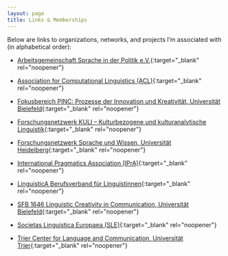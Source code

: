 ```yaml
---
layout: page
title: Links & Memberships
---
```


Below are links to organizations, networks, and projects I’m associated with (in alphabetical order):

- [Arbeitsgemeinschaft Sprache in der Politik e.V.](https://www.sprache-politik.de/){:target="_blank" rel="noopener"}

- [Association for Computational Linguistics (ACL)](https://www.aclweb.org/portal/){:target="_blank" rel="noopener"}
  
- [Fokusbereich PINC: Prozesse der Innovation und Kreativität, Universität Bielefeld](https://www.uni-bielefeld.de/forschung/profil/fokusbereiche/pinc/){:target="_blank" rel="noopener"}

- [Forschungsnetzwerk KULI – Kulturbezogene und kulturanalytische Linguistik](https://kulturlinguistik.org/start){:target="_blank" rel="noopener"}
  
- [Forschungsnetzwerk Sprache und Wissen, Universität Heidelberg](http://sprache-und-wissen.de/){:target="_blank" rel="noopener"}
  
- [International Pragmatics Association (IPrA)](https://pragmatics.international/){:target="_blank" rel="noopener"}
  
- [LinguisticA Berufsverband für Linguistinnen](https://linguistica-ev.org/){:target="_blank" rel="noopener"}
  
- [SFB 1646 Linguistic Creativity in Communication, Universität Bielefeld](https://www.uni-bielefeld.de/sfb/sfb1646/){:target="_blank" rel="noopener"}

- [Societas Linguistica Europaea (SLE)](https://societaslinguistica.eu/){:target="_blank" rel="noopener"}
 
- [Trier Center for Language and Communication, Universität Trier](https://patterns.uni-trier.de/){:target="_blank" rel="noopener"}

  
